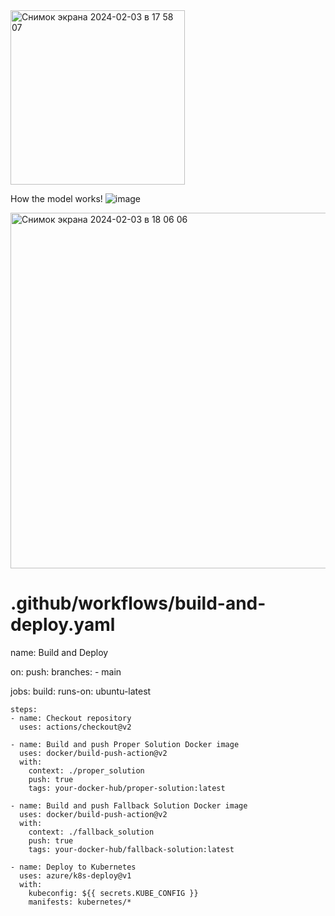 <img width="279" alt="Снимок экрана 2024-02-03 в 17 58 07" src="https://github.com/maxromanovskii/WebApp_Aplication/assets/151863055/941591eb-c849-403d-8818-d6e8ba6d3ccf">

How the model works!
![image](https://github.com/maxromanovskii/WebApp_Aplication/assets/151863055/4b669e76-e0bb-4903-af80-9640f7a5142b)

<img width="569" alt="Снимок экрана 2024-02-03 в 18 06 06" src="https://github.com/maxromanovskii/WebApp_Aplication/assets/151863055/3b1cd942-97ad-4a71-befb-87aca2c9491d">





# .github/workflows/build-and-deploy.yaml

name: Build and Deploy

on:
  push:
    branches:
      - main

jobs:
  build:
    runs-on: ubuntu-latest

    steps:
    - name: Checkout repository
      uses: actions/checkout@v2

    - name: Build and push Proper Solution Docker image
      uses: docker/build-push-action@v2
      with:
        context: ./proper_solution
        push: true
        tags: your-docker-hub/proper-solution:latest

    - name: Build and push Fallback Solution Docker image
      uses: docker/build-push-action@v2
      with:
        context: ./fallback_solution
        push: true
        tags: your-docker-hub/fallback-solution:latest

    - name: Deploy to Kubernetes
      uses: azure/k8s-deploy@v1
      with:
        kubeconfig: ${{ secrets.KUBE_CONFIG }}
        manifests: kubernetes/*
